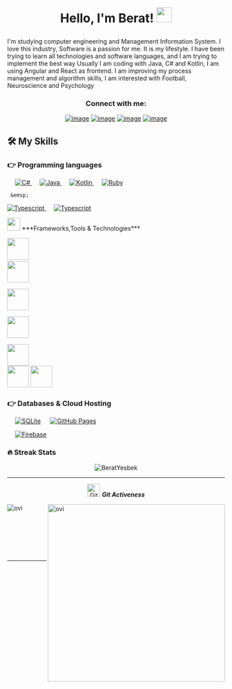 

<h1><p align="center">Hello, I'm Berat! <img src="https://media.giphy.com/media/hvRJCLFzcasrR4ia7z/giphy.gif" width="35px"></h1></p>

I'm studying computer engineering and Management Information System. I love this industry, Software is a passion for me. It is my lifestyle. I have been trying to learn all technologies and software languages, and I am trying to implement the best way Usually I am coding with Java, C# and Kotlin, I am using Angular and React as frontend. I am improving my process management and algorithm skills, I am interested with Football, Neuroscience and Psychology


<h3 align="center">Connect with me:</h3>
<div align="center">

[![image](https://img.shields.io/badge/LinkedIn-0077B5?style=for-the-badge&logo=linkedin&logoColor=white)](https://www.linkedin.com/in/lauro_brant-1/)
[![image](https://img.shields.io/badge/Instagram-E4405F?style=for-the-badge&logo=instagram&logoColor=white)](https://www.instagram.com/brantlauro/)
[![image](https://img.shields.io/badge/Twitter-1DA1F2?style=for-the-badge&logo=twitter&logoColor=white)](https://twitter.com/brantlauro)
[![image](https://img.shields.io/badge/Gmail-D14836?style=for-the-badge&logo=gmail&logoColor=white)](mailto:produtor.brantlauro@gmail.com)
  
</div>



## 🛠️ My Skills

### 👉 Programming languages

<p align="left"> 
  &emsp;
  <a href="" target="_blank"> 
     <img alt="C#" src="https://img.shields.io/badge/csharp%20-%23F7DF1E.svg?logo=csharp&logoColor=white&color=5cb85c">
   </a>
  &emsp;
  <a href="">
    <img alt="Java" src="https://img.shields.io/badge/java-%23F7DF1E.svg?logo=java&logoColor=white&color=orange"/>
  </a>
   &emsp;
  <a href="">
    <img alt="Kotlin" src="https://img.shields.io/badge/kotlin-%23F7DF1E.svg?logo=kotlin&logoColor=white&color=purple"/>
  </a>
    &emsp;
  <a href="">
    <img alt="Ruby" src="https://img.shields.io/badge/ruby-%23F7DF1E.svg?logo=ruby&logoColor=white&color=d9534f"/>
  </a>
 
     &emsp;
  <a href="">
    <img alt="Typescript" src="https://img.shields.io/badge/typescript-%23F7DF1E.svg?logo=typescript&logoColor=white&color=5bc0de"/>
  </a>
      &emsp;
  <a href="">
    <img alt="Typescript" src=" https://img.shields.io/badge/python-%23F7DF1E.svg?logo=python&logoColor=white&color=0275d8"/>
  </a>
 
</p>
<img src="https://media.giphy.com/media/iY8CRBdQXODJSCERIr/giphy.gif" width="30px">&nbsp;***Frameworks,Tools & Technologies***

<p align="left">
  
  <code><img height="50" src="https://www.vectorlogo.zone/logos/springio/springio-ar21.svg"></code>
  <code> <img height="50" src="https://www.vectorlogo.zone/logos/dotnet/dotnet-ar21.svg"> </code>
  <code> <img height="50" src="https://www.vectorlogo.zone/logos/android/android-ar21.svg"> </code>
  <code> <img height="50" src="https://www.vectorlogo.zone/logos/angular/angular-ar21.svg"> </code>
   <code> <img height="50" src="https://www.vectorlogo.zone/logos/reactjs/reactjs-ar21.svg"> </code>
   <code><img height="50" src="https://www.vectorlogo.zone/logos/github/github-icon.svg"></code>
    <code><img height="50" src="https://cdn3.iconfinder.com/data/icons/popular-services-brands-vol-2/512/ruby-on-rails-512.svg"></code>


</p>

### 👉 Databases & Cloud Hosting
<p align="left">
  &emsp;
    <a href="https://www.sqlite.org/"><img alt="SQLite" src ="https://img.shields.io/badge/sqlite-%2307405e.svg?style=flat&logo=sqlite&logoColor=white"/></a>
  &emsp;
    <a href="https://www.github.com"><img alt="GitHub Pages" src="https://img.shields.io/badge/postgresql%20-%23F7DF1E.svg?logo=postgresql&logoColor=white&color=5bc0de"></a>

  &emsp;
    <a href="https://firebase.google.com/"><img alt="Firebase" src ="https://img.shields.io/badge/Firebase-%23316192.svg?logo=firebase&logoColor=black&color=yellow"></a>
 </p>


### 🔥 Streak Stats
<p align="center"><img src="https://github-readme-streak-stats.herokuapp.com/?user=BeratYesbek&theme=algolia" alt="BeratYesbek"  /></p>

<hr>
<p align="center">
 <img src="https://media.giphy.com/media/W5eoZHPpUx9sapR0eu/giphy.gif" width="30px" alt="Git"/>&nbsp;<i><b>Git Activeness</b></i></p>
 
<p><img align="left" src="https://github-readme-stats.vercel.app/api/top-langs?username=BeratYesbek&show_icons=true&locale=en&layout=compact&theme=chartreuse-dark&hide=python,html,css" alt="ovi" /></p>
<p>&nbsp;<img align="right" src="https://github-readme-stats.vercel.app/api?username=BeratYesbek&show_icons=true&locale=en&theme=chartreuse-dark" alt="ovi" width="410" /></p>
<br><br><br><br><br>

<hr>
